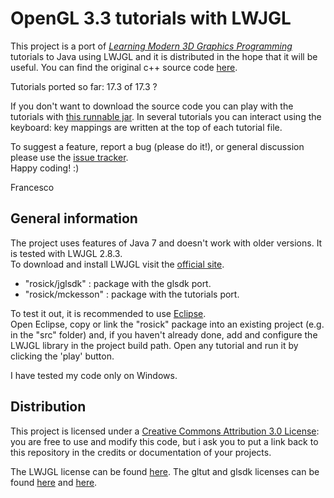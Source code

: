 OpenGL 3.3 tutorials with LWJGL
===============================

This project is a port of *[Learning Modern 3D Graphics Programming](http://www.arcsynthesis.org/gltut/index.html)* tutorials to Java using LWJGL and it is distributed in the hope that it will be useful. You can find the original c++ source code [here](https://bitbucket.org/alfonse/gltut/wiki/Home).  


Tutorials ported so far: 17.3 of 17.3 ?


If you don't want to download the source code you can play with the tutorials with [this runnable jar](https://github.com/downloads/rosickteam/OpenGL/tutorial-chooser.zip). In several tutorials you can interact using the keyboard: key mappings are written at the top of each tutorial file.


To suggest a feature, report a bug (please do it!), or general discussion please use the [issue tracker](https://github.com/rosickteam/OpenGL/issues).  
Happy coding! :)

Francesco



General information
-------------------
The project uses features of Java 7 and doesn't work with older versions. It is tested with LWJGL 2.8.3.  
To download and install LWJGL visit the [official site](http://www.lwjgl.org/). 

- "rosick/jglsdk" 	: package with the glsdk port.
- "rosick/mckesson" : package with the tutorials port.

To test it out, it is recommended to use [Eclipse](http://www.eclipse.org/).  
Open Eclipse, copy or link the "rosick" package into an existing project (e.g. in the "src" folder) and, if you haven't already done, 
add and configure the LWJGL library in the project build path. Open any tutorial and run it by clicking the 'play' button.

I have tested my code only on Windows.



Distribution
------------
This project is licensed under a [Creative Commons Attribution 3.0 License](http://creativecommons.org/licenses/by/3.0/): you are free to use and modify this code, 
but i ask you to put a link back to this repository in the credits or documentation of your projects.

  
The LWJGL license can be found [here](http://lwjgl.org/license.php).
The gltut and glsdk licenses can be found [here](https://bitbucket.org/alfonse/gltut/raw/3ee6f3dd04a7/License.txt) and 
[here](https://bitbucket.org/alfonse/unofficial-opengl-sdk/raw/1893b6e851b9/License.txt).